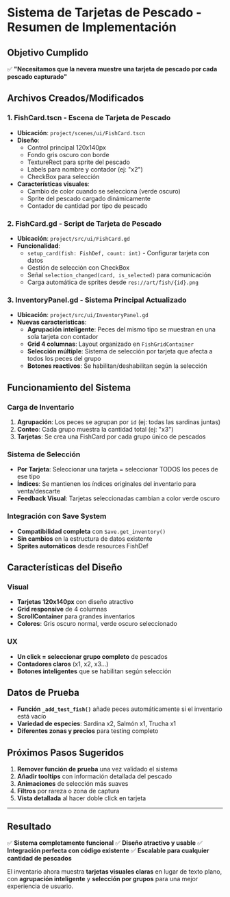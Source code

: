 # Sistema de Tarjetas de Pescado - Resumen de Implementación

## Objetivo Cumplido
✅ **"Necesitamos que la nevera muestre una tarjeta de pescado por cada pescado capturado"**

## Archivos Creados/Modificados

### 1. **FishCard.tscn** - Escena de Tarjeta de Pescado
- **Ubicación**: `project/scenes/ui/FishCard.tscn`
- **Diseño**:
  - Control principal 120x140px
  - Fondo gris oscuro con borde
  - TextureRect para sprite del pescado
  - Labels para nombre y contador (ej: "x2")
  - CheckBox para selección
- **Características visuales**:
  - Cambio de color cuando se selecciona (verde oscuro)
  - Sprite del pescado cargado dinámicamente
  - Contador de cantidad por tipo de pescado

### 2. **FishCard.gd** - Script de Tarjeta de Pescado
- **Ubicación**: `project/src/ui/FishCard.gd`
- **Funcionalidad**:
  - `setup_card(fish: FishDef, count: int)` - Configurar tarjeta con datos
  - Gestión de selección con CheckBox
  - Señal `selection_changed(card, is_selected)` para comunicación
  - Carga automática de sprites desde `res://art/fish/{id}.png`

### 3. **InventoryPanel.gd** - Sistema Principal Actualizado
- **Ubicación**: `project/src/ui/InventoryPanel.gd`
- **Nuevas características**:
  - **Agrupación inteligente**: Peces del mismo tipo se muestran en una sola tarjeta con contador
  - **Grid 4 columnas**: Layout organizado en `FishGridContainer`
  - **Selección múltiple**: Sistema de selección por tarjeta que afecta a todos los peces del grupo
  - **Botones reactivos**: Se habilitan/deshabilitan según la selección

## Funcionamiento del Sistema

### Carga de Inventario
1. **Agrupación**: Los peces se agrupan por `id` (ej: todas las sardinas juntas)
2. **Conteo**: Cada grupo muestra la cantidad total (ej: "x3")
3. **Tarjetas**: Se crea una FishCard por cada grupo único de pescados

### Sistema de Selección
- **Por Tarjeta**: Seleccionar una tarjeta = seleccionar TODOS los peces de ese tipo
- **Índices**: Se mantienen los índices originales del inventario para venta/descarte
- **Feedback Visual**: Tarjetas seleccionadas cambian a color verde oscuro

### Integración con Save System
- **Compatibilidad completa** con `Save.get_inventory()`
- **Sin cambios** en la estructura de datos existente
- **Sprites automáticos** desde resources FishDef

## Características del Diseño

### Visual
- **Tarjetas 120x140px** con diseño atractivo
- **Grid responsive** de 4 columnas
- **ScrollContainer** para grandes inventarios
- **Colores**: Gris oscuro normal, verde oscuro seleccionado

### UX
- **Un click = seleccionar grupo completo** de pescados
- **Contadores claros** (x1, x2, x3...)
- **Botones inteligentes** que se habilitan según selección

## Datos de Prueba
- **Función `_add_test_fish()`** añade peces automáticamente si el inventario está vacío
- **Variedad de especies**: Sardina x2, Salmón x1, Trucha x1
- **Diferentes zonas y precios** para testing completo

## Próximos Pasos Sugeridos
1. **Remover función de prueba** una vez validado el sistema
2. **Añadir tooltips** con información detallada del pescado
3. **Animaciones** de selección más suaves
4. **Filtros** por rareza o zona de captura
5. **Vista detallada** al hacer doble click en tarjeta

---

## Resultado
✅ **Sistema completamente funcional**
✅ **Diseño atractivo y usable**
✅ **Integración perfecta con código existente**
✅ **Escalable para cualquier cantidad de pescados**

El inventario ahora muestra **tarjetas visuales claras** en lugar de texto plano, con **agrupación inteligente** y **selección por grupos** para una mejor experiencia de usuario.
